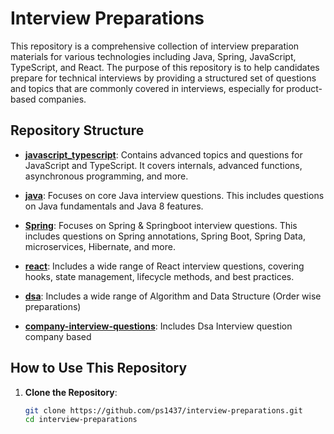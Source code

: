 # Interview Preparations

This repository is a comprehensive collection of interview preparation materials for various technologies including Java, Spring, JavaScript, TypeScript, and React. The purpose of this repository is to help candidates prepare for technical interviews by providing a structured set of questions and topics that are commonly covered in interviews, especially for product-based companies.

## Repository Structure

- **[javascript_typescript](https://github.com/ps1437/interview-preparations/tree/main/javascript_typescript)**: Contains advanced topics and questions for JavaScript and TypeScript. It covers internals, advanced functions, asynchronous programming, and more.

- **[java](https://github.com/ps1437/interview-preparations/tree/main/java)**: Focuses on core Java  interview questions. This includes questions on Java fundamentals and Java 8 features.

- **[Spring](https://github.com/ps1437/interview-preparations/tree/main/spring)**: Focuses on Spring & Springboot   interview questions. This includes questions on Spring annotations, Spring Boot, Spring Data, microservices, Hibernate, and more.

- **[react](https://github.com/ps1437/interview-preparations/tree/main/react)**: Includes a wide range of React interview questions, covering hooks, state management, lifecycle methods, and best practices.

- **[dsa](https://github.com/ps1437/interview-preparations/tree/main/dsa)**:   Includes a wide range of Algorithm and Data Structure (Order wise preparations)

- **[company-interview-questions](https://github.com/ps1437/interview-preparations/tree/main/company_interviews)**: Includes Dsa Interview question company based

## How to Use This Repository

1. **Clone the Repository**:
   ```sh
   git clone https://github.com/ps1437/interview-preparations.git
   cd interview-preparations
